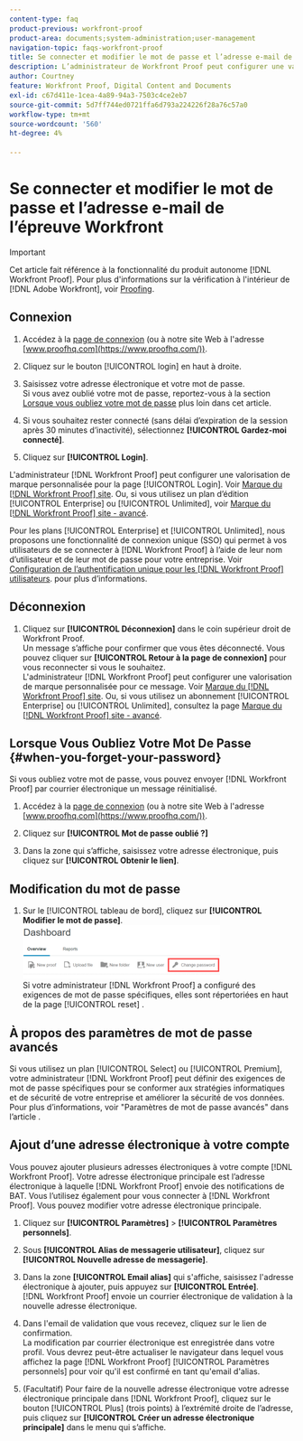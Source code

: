 ```yaml
---
content-type: faq
product-previous: workfront-proof
product-area: documents;system-administration;user-management
navigation-topic: faqs-workfront-proof
title: Se connecter et modifier le mot de passe et l’adresse e-mail de l’épreuve Workfront
description: L’administrateur de Workfront Proof peut configurer une valorisation de marque personnalisée pour la page de connexion. Voir Marque du site Workfront Proof . Ou, si vous utilisez un forfait d’édition Entreprise ou Illimité, voir Marque le site Workfront Proof - Avancé .
author: Courtney
feature: Workfront Proof, Digital Content and Documents
exl-id: c67d411e-1cea-4a89-94a3-7503c4ce2eb7
source-git-commit: 5d7ff744ed0721ffa6d793a224226f28a76c57a0
workflow-type: tm+mt
source-wordcount: '560'
ht-degree: 4%

---
```


# Se connecter et modifier le mot de passe et l’adresse e-mail de l’épreuve Workfront

>[!IMPORTANT]
>
>Cet article fait référence à la fonctionnalité du produit autonome [!DNL Workfront Proof]. Pour plus d&#39;informations sur la vérification à l&#39;intérieur de [!DNL Adobe Workfront], voir [Proofing](../../../review-and-approve-work/proofing/proofing.md).

## Connexion

1. Accédez à la [page de connexion](https://www.proofhq.com/login) (ou à notre site Web à l&#39;adresse [www.proofhq.com](https://www.proofhq.com/)).

1. Cliquez sur le bouton [!UICONTROL login] en haut à droite.
1. Saisissez votre adresse électronique et votre mot de passe.\
   Si vous avez oublié votre mot de passe, reportez-vous à la section [Lorsque vous oubliez votre mot de passe](#when-you-forget-your-password) plus loin dans cet article.

1. Si vous souhaitez rester connecté (sans délai d’expiration de la session après 30 minutes d’inactivité), sélectionnez **[!UICONTROL Gardez-moi connecté]**.
1. Cliquez sur **[!UICONTROL Login]**.

L&#39;administrateur [!DNL Workfront Proof] peut configurer une valorisation de marque personnalisée pour la page [!UICONTROL Login]. Voir [Marque du  [!DNL Workfront Proof] site](../../../workfront-proof/wp-acct-admin/branding/brand-wp-site.md). Ou, si vous utilisez un plan d’édition [!UICONTROL Enterprise] ou [!UICONTROL Unlimited], voir [Marque du  [!DNL Workfront Proof] site - avancé](../../../workfront-proof/wp-acct-admin/branding/brand-wp-site-advanced.md).

Pour les plans [!UICONTROL Enterprise] et [!UICONTROL Unlimited], nous proposons une fonctionnalité de connexion unique (SSO) qui permet à vos utilisateurs de se connecter à [!DNL Workfront Proof] à l’aide de leur nom d’utilisateur et de leur mot de passe pour votre entreprise. Voir [Configuration de l’authentification unique pour les  [!DNL Workfront Proof] utilisateurs](../../../workfront-proof/wp-acct-admin/account-settings/configure-sso-for-wp-users.md). pour plus d’informations.

## Déconnexion

1. Cliquez sur **[!UICONTROL Déconnexion]** dans le coin supérieur droit de Workfront Proof.\
   Un message s’affiche pour confirmer que vous êtes déconnecté. Vous pouvez cliquer sur **[!UICONTROL Retour à la page de connexion]** pour vous reconnecter si vous le souhaitez.\
   L&#39;administrateur [!DNL Workfront Proof] peut configurer une valorisation de marque personnalisée pour ce message. Voir [Marque du  [!DNL Workfront Proof] site](../../../workfront-proof/wp-acct-admin/branding/brand-wp-site.md). Ou, si vous utilisez un abonnement [!UICONTROL Enterprise] ou [!UICONTROL Unlimited], consultez la page [Marque du  [!DNL Workfront Proof] site - avancé](../../../workfront-proof/wp-acct-admin/branding/brand-wp-site-advanced.md).

## Lorsque Vous Oubliez Votre Mot De Passe {#when-you-forget-your-password}

Si vous oubliez votre mot de passe, vous pouvez envoyer [!DNL Workfront Proof] par courrier électronique un message réinitialisé.

1. Accédez à la [page de connexion](https://www.proofhq.com/login) (ou à notre site Web à l&#39;adresse [www.proofhq.com](https://www.proofhq.com/)).

1. Cliquez sur **[!UICONTROL Mot de passe oublié ?]**
1. Dans la zone qui s’affiche, saisissez votre adresse électronique, puis cliquez sur **[!UICONTROL Obtenir le lien]**.

## Modification du mot de passe

1. Sur le [!UICONTROL tableau de bord], cliquez sur **[!UICONTROL Modifier le mot de passe]**.\
   ![Change_passoword.png](assets/change-passowrd-350x95.png)\
   Si votre administrateur [!DNL Workfront Proof] a configuré des exigences de mot de passe spécifiques, elles sont répertoriées en haut de la page [!UICONTROL reset] .

## À propos des paramètres de mot de passe avancés

Si vous utilisez un plan [!UICONTROL Select] ou [!UICONTROL Premium], votre administrateur [!DNL Workfront Proof] peut définir des exigences de mot de passe spécifiques pour se conformer aux stratégies informatiques et de sécurité de votre entreprise et améliorer la sécurité de vos données. Pour plus d’informations, voir &quot;Paramètres de mot de passe avancés&quot; dans l’article .

## Ajout d’une adresse électronique à votre compte

Vous pouvez ajouter plusieurs adresses électroniques à votre compte [!DNL Workfront Proof]. Votre adresse électronique principale est l’adresse électronique à laquelle [!DNL Workfront Proof] envoie des notifications de BAT. Vous l’utilisez également pour vous connecter à [!DNL Workfront Proof]. Vous pouvez modifier votre adresse électronique principale.

1. Cliquez sur **[!UICONTROL Paramètres]** > **[!UICONTROL Paramètres personnels]**.

1. Sous **[!UICONTROL Alias de messagerie utilisateur]**, cliquez sur **[!UICONTROL Nouvelle adresse de messagerie]**.

1. Dans la zone **[!UICONTROL Email alias]** qui s&#39;affiche, saisissez l&#39;adresse électronique à ajouter, puis appuyez sur **[!UICONTROL Entrée]**.\
   [!DNL Workfront Proof] envoie un courrier électronique de validation à la nouvelle adresse électronique.

1. Dans l&#39;email de validation que vous recevez, cliquez sur le lien de confirmation.\
   La modification par courrier électronique est enregistrée dans votre profil. Vous devrez peut-être actualiser le navigateur dans lequel vous affichez la page [!DNL Workfront Proof] [!UICONTROL Paramètres personnels] pour voir qu&#39;il est confirmé en tant qu&#39;email d&#39;alias.
1. (Facultatif) Pour faire de la nouvelle adresse électronique votre adresse électronique principale dans [!DNL Workfront Proof], cliquez sur le bouton [!UICONTROL Plus] (trois points) à l’extrémité droite de l’adresse, puis cliquez sur **[!UICONTROL Créer un adresse électronique principale]** dans le menu qui s’affiche.
